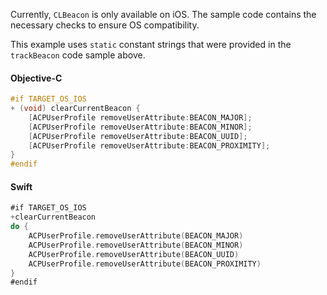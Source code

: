 Currently, `CLBeacon` is only available on iOS. The sample code contains the necessary checks to ensure OS compatibility.

This example uses `static` constant strings that were provided in the `trackBeacon` code sample above.

#### Objective-C

```objectivec
#if TARGET_OS_IOS
+ (void) clearCurrentBeacon {
    [ACPUserProfile removeUserAttribute:BEACON_MAJOR];
    [ACPUserProfile removeUserAttribute:BEACON_MINOR];
    [ACPUserProfile removeUserAttribute:BEACON_UUID];
    [ACPUserProfile removeUserAttribute:BEACON_PROXIMITY];
}
#endif
```

#### Swift

```swift
#if TARGET_OS_IOS
+clearCurrentBeacon
do {
    ACPUserProfile.removeUserAttribute(BEACON_MAJOR)
    ACPUserProfile.removeUserAttribute(BEACON_MINOR)
    ACPUserProfile.removeUserAttribute(BEACON_UUID)
    ACPUserProfile.removeUserAttribute(BEACON_PROXIMITY)
}
#endif
```
